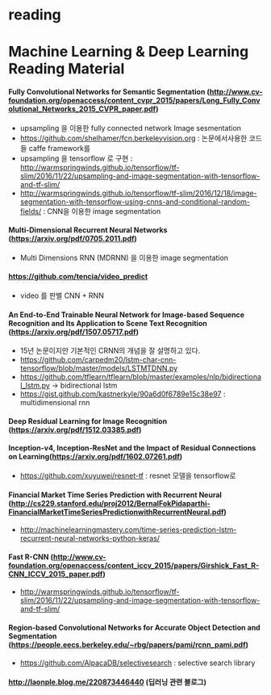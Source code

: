 # reading

# Machine Learning & Deep Learning Reading Material

#### Fully Convolutional Networks for Semantic Segmentation (http://www.cv-foundation.org/openaccess/content_cvpr_2015/papers/Long_Fully_Convolutional_Networks_2015_CVPR_paper.pdf)

- upsampling 을 이용한 fully connected network Image sesmentation
- https://github.com/shelhamer/fcn.berkeleyvision.org : 논문에서사용한 코드들 caffe framework를 
- upsampling 을 tensorflow 로 구현 : http://warmspringwinds.github.io/tensorflow/tf-slim/2016/11/22/upsampling-and-image-segmentation-with-tensorflow-and-tf-slim/
- http://warmspringwinds.github.io/tensorflow/tf-slim/2016/12/18/image-segmentation-with-tensorflow-using-cnns-and-conditional-random-fields/ : CNN을 이용한 image segmentation

#### Multi-Dimensional Recurrent Neural Networks (https://arxiv.org/pdf/0705.2011.pdf)

- Multi Dimensions RNN (MDRNN) 을 이용한 image segmentation

#### https://github.com/tencia/video_predict

- video 를 판별 CNN + RNN


#### An End-to-End Trainable Neural Network for Image-based Sequence Recognition and Its Application to Scene Text Recognition (https://arxiv.org/pdf/1507.05717.pdf)

- 15년 논문이지만 기본적인 CRNN의 개념을 잘 설명하고 있다.
- https://github.com/carpedm20/lstm-char-cnn-tensorflow/blob/master/models/LSTMTDNN.py
- https://github.com/tflearn/tflearn/blob/master/examples/nlp/bidirectional_lstm.py -> bidirectional lstm 
- https://gist.github.com/kastnerkyle/90a6d0f6789e15c38e97 : multidimensional rnn

#### Deep Residual Learning for Image Recognition (https://arxiv.org/pdf/1512.03385.pdf)
#### Inception-v4, Inception-ResNet and the Impact of Residual Connections on Learning(https://arxiv.org/pdf/1602.07261.pdf)

- https://github.com/xuyuwei/resnet-tf : resnet 모델을 tensorflow로 

#### Financial Market Time Series Prediction with Recurrent Neural (http://cs229.stanford.edu/proj2012/BernalFokPidaparthi-FinancialMarketTimeSeriesPredictionwithRecurrentNeural.pdf)
- http://machinelearningmastery.com/time-series-prediction-lstm-recurrent-neural-networks-python-keras/ 


#### Fast R-CNN (http://www.cv-foundation.org/openaccess/content_iccv_2015/papers/Girshick_Fast_R-CNN_ICCV_2015_paper.pdf)

- http://warmspringwinds.github.io/tensorflow/tf-slim/2016/11/22/upsampling-and-image-segmentation-with-tensorflow-and-tf-slim/


#### Region-based Convolutional Networks for Accurate Object Detection and Segmentation (https://people.eecs.berkeley.edu/~rbg/papers/pami/rcnn_pami.pdf)

- https://github.com/AlpacaDB/selectivesearch : selective search library

#### http://laonple.blog.me/220873446440 (딥러닝 관련 블로그)
